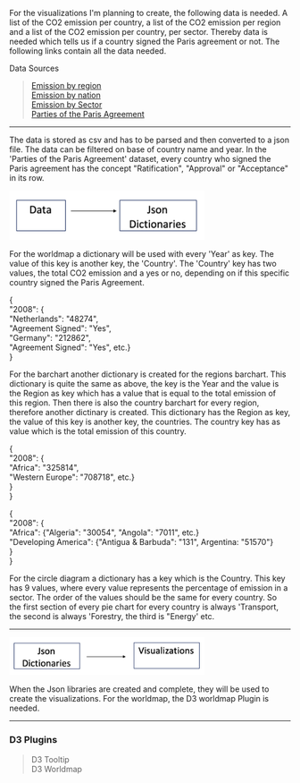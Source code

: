 For the visualizations I'm planning to create, the following data is needed. A list of the CO2 emission per country, a list of the CO2 emission per region and a list of the CO2 emission per country, per sector. Thereby data is needed which tells us if a country signed the Paris agreement or not.
The following links contain all the data needed.

Data Sources  
> [Emission by region](https://cdiac.ess-dive.lbl.gov/trends/emis/tre_regional.html)  
> [Emission by nation](https://cdiac.ess-dive.lbl.gov/trends/emis/tre_coun.html)  
> [Emission by Sector](https://ourworldindata.org/co2-and-other-greenhouse-gas-emissions#emissions-by-sector)  
> [Parties of the Paris Agreement](http://paris-agreement-entry-into-force.openclimatedata.net/)  

---

The data is stored as csv and has to be parsed and then converted to a json file. The data can be filtered on base of country name and year. In the 'Parties of the Paris Agreement' dataset, every country who signed the Paris agreement has the concept "Ratification", "Approval" or "Acceptance" in its row.  

<img src="Images/diagram1.png" width="350">

For the worldmap a dictionary will be used with every 'Year' as key. The value of this key is another key, the 'Country'. The 'Country' key has two values, the total CO2 emission and a yes or no, depending on if this specific country signed the Paris Agreement.

{  
	"2008": {  
		"Netherlands": "48274",  
		"Agreement Signed": "Yes",  
    "Germany": "212862",  
    "Agreement Signed": "Yes", etc.}  
}


For the barchart another dictionary is created for the regions barchart. This dictionary is quite the same as above, the key is the Year and the value is the Region as key which has a value that is equal to the total emission of this region. Then there is also the country barchart for every region, therefore another dictinary is created. This dictionary has the Region as key, the value of this key is another key, the countries. The country key has as value which is the total emission of this country.

{  
	"2008": {  
		"Africa": "325814",  
		"Western Europe": "708718", etc.}  
}  
}  

{  
	"2008": {  
		"Africa": {"Algeria": "30054", "Angola": "7011", etc.}  
    "Developing America": {"Antigua & Barbuda": "131", Argentina: "51570"}  
}  
}  

For the circle diagram a dictionary has a key which is the Country. This key has 9 values, where every value represents the percentage of emission in a sector. The order of the values should be the same for every country. So the first section of every pie chart for every country is always 'Transport, the second is always 'Forestry, the third is "Energy' etc.

---

<img src="Images/diagram2.png" width="350">

When the Json libraries are created and complete, they will be used to create the visualizations. For the worldmap, the D3 worldmap Plugin is needed.

---

### D3 Plugins
> D3 Tooltip  
> D3 Worldmap
